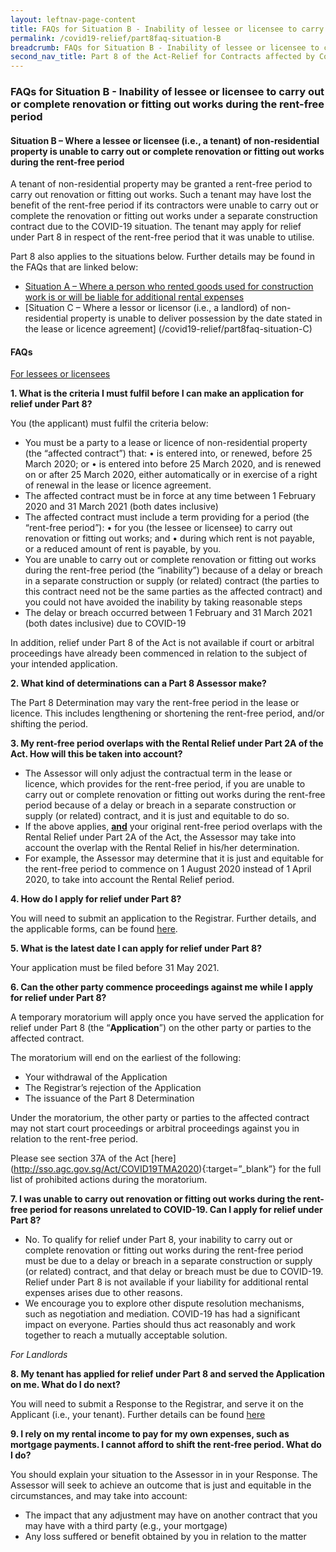 ```yaml
---
layout: leftnav-page-content
title: FAQs for Situation B - Inability of lessee or licensee to carry out or complete renovation or fitting out works during the rent-free period
permalink: /covid19-relief/part8faq-situation-B
breadcrumb: FAQs for Situation B - Inability of lessee or licensee to carry out or complete renovation or fitting out works during the rent-free period
second_nav_title: Part 8 of the Act-Relief for Contracts affected by Construction Delays
---
```



### FAQs for Situation B - Inability of lessee or licensee to carry out or complete renovation or fitting out works during the rent-free period  ###
#### Situation B – Where a lessee or licensee (i.e., a tenant) of non-residential property is unable to carry out or complete renovation or fitting out works during the rent-free period ####

A tenant of non-residential property may be granted a rent-free period to carry out renovation or fitting out works. Such a tenant may have lost the benefit of the rent-free period if its contractors were unable to carry out or complete the renovation or fitting out works under a separate construction contract due to the COVID-19 situation. The tenant may apply for relief under Part 8 in respect of the rent-free period that it was unable to utilise.

Part 8 also applies to the situations below. Further details may be found in the FAQs that are linked below: 
* [Situation A – Where a person who rented goods used for construction work is or will be liable for additional rental expenses](/covid19-relief/part8faq-situation-A)  
* [Situation C – Where a lessor or licensor (i.e., a landlord) of non-residential property is unable to deliver possession by the date stated in the lease or licence agreement] (/covid19-relief/part8faq-situation-C)  
 
#### FAQs ####

<u>For lessees or licensees</u>

**1.	What is the criteria I must fulfil before I can make an application for relief under Part 8?** 

You (the applicant) must fulfil the criteria below: 
* You must be a party to a lease or licence of non-residential property (the “affected contract”) that:
•	is entered into, or renewed, before 25 March 2020; or
•	is entered into before 25 March 2020, and is renewed on or after 25 March 2020, either automatically or in exercise of a right of renewal in the lease or licence agreement.
* The affected contract must be in force at any time between 1 February 2020 and 31 March 2021 (both dates inclusive) 
* The affected contract must include a term providing for a period (the “rent-free period”): 
•	for you (the lessee or licensee) to carry out renovation or fitting out works; and 
•	during which rent is not payable, or a reduced amount of rent is payable, by you. 
* You are unable to carry out or complete renovation or fitting out works during the rent-free period (the “inability”) because of a delay or breach in a separate construction or supply (or related) contract (the parties to this contract need not be the same parties as the affected contract) and you could not have avoided the inability by taking reasonable steps 
* The delay or breach occurred between 1 February and 31 March 2021 (both dates inclusive) due to COVID-19

In addition, relief under Part 8 of the Act is not available if court or arbitral proceedings have already been commenced in relation to the subject of your intended application. 

**2.	What kind of determinations can a Part 8 Assessor make?** 

The Part 8 Determination may vary the rent-free period in the lease or licence. This includes lengthening or shortening the rent-free period, and/or shifting the period. 

**3.	My rent-free period overlaps with the Rental Relief under Part 2A of the Act. How will this be taken into account?** 

* The Assessor will only adjust the contractual term in the lease or licence, which provides for the rent-free period, if you are unable to carry out or complete renovation or fitting out works during the rent-free period because of a delay or breach in a separate construction or supply (or related) contract, and it is just and equitable to do so. 
* If the above applies, **<u>and</u>** your original rent-free period overlaps with the Rental Relief under Part 2A of the Act, the Assessor may take into account the overlap with the Rental Relief in his/her determination. 
* For example, the Assessor may determine that it is just and equitable for the rent-free period to commence on 1 August 2020 instead of 1 April 2020, to take into account the Rental Relief period. 

**4.	How do I apply for relief under Part 8?** 

You will need to submit an application to the Registrar. Further details, and the applicable forms, can be found [here](/covid19-relief/key-steps-in-part8). 

**5.	What is the latest date I can apply for relief under Part 8?** 

Your application must be filed before 31 May 2021.  

**6.	Can the other party commence proceedings against me while I apply for relief under Part 8?** 


A temporary moratorium will apply once you have served the application for relief under Part 8 (the “**Application**”) on the other party or parties to the affected contract. 

The moratorium will end on the earliest of the following: 
* Your withdrawal of the Application 
* The Registrar’s rejection of the Application 
* The issuance of the Part 8 Determination 

Under the moratorium, the other party or parties to the affected contract may not start court proceedings or arbitral proceedings against you in relation to the rent-free period. 

Please see section 37A of the Act [here] (http://sso.agc.gov.sg/Act/COVID19TMA2020){:target=”_blank”} for the full list of prohibited actions during the moratorium. 

**7.	I was unable to carry out renovation or fitting out works during the rent-free period for reasons unrelated to COVID-19. Can I apply for relief under Part 8?** 

* No. To qualify for relief under Part 8, your inability to carry out or complete renovation or fitting out works during the rent-free period must be due to a delay or breach in a separate construction or supply (or related) contract, and that delay or breach must be due to COVID-19. Relief under Part 8 is not available if your liability for additional rental expenses arises due to other reasons. 
* We encourage you to explore other dispute resolution mechanisms, such as negotiation and mediation. COVID-19 has had a significant impact on everyone. Parties should thus act reasonably and work together to reach a mutually acceptable solution. 

<i>For Landlords</i> 

**8.	My tenant has applied for relief under Part 8 and served the Application on me. What do I do next?** 

You will need to submit a Response to the Registrar, and serve it on the Applicant (i.e., your tenant). Further details can be found [here](/covid19-relief/key-steps-in-part8)  

**9.	I rely on my rental income to pay for my own expenses, such as mortgage payments. I cannot afford to shift the rent-free period. What do I do?** 

You should explain your situation to the Assessor in in your Response. The Assessor will seek to achieve an outcome that is just and equitable in the circumstances, and may take into account: 
* The impact that any adjustment may have on another contract that you may have with a third party (e.g., your mortgage) 
* Any loss suffered or benefit obtained by you in relation to the matter
